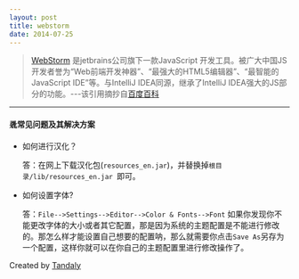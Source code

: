 ```yaml
---
layout: post 
title: webstorm
date: 2014-07-25
---
```


> [WebStorm](http://www.jetbrains.com/webstorm/) 是jetbrains公司旗下一款JavaScript 开发工具。被广大中国JS开发者誉为“Web前端开发神器”、“最强大的HTML5编辑器”、“最智能的JavaScript IDE”等。与IntelliJ IDEA同源，继承了IntelliJ IDEA强大的JS部分的功能。---该引用摘抄自[百度百科](http://baike.baidu.com/view/5443872.htm?fr=aladdin)


---

#### &#98632;常见问题及其解决方案

- 如何进行汉化？

	答：在网上下载汉化包(`resources_en.jar`)，并替换掉`根目录/lib/resources_en.jar `即可。
	
- 如何设置字体?

	答：`File-->Settings-->Editor-->Color & Fonts-->Font`  如果你发现你不能更改字体的大小或者其它配置，那是因为系统的主题配置是不能进行修改的。那怎么样才能设置自己想要的配置呐，那么就需要你点击`Save As`另存为一个配置，这样你就可以在你自己的主题配置里进行修改操作了。
 



Created by [Tandaly](http://tandaly.github.io)